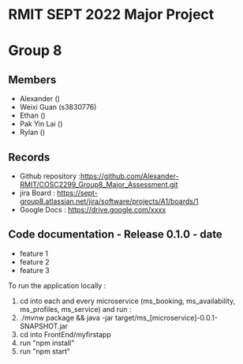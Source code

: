 # RMIT SEPT 2022 Major Project

# Group 8

## Members
* Alexander ()
* Weixi Guan (s3830776)
* Ethan ()
* Pak Yin Lai ()
* Rylan ()

## Records

* Github repository :https://github.com/Alexander-RMIT/COSC2299_Group8_Major_Assessment.git
* jira Board : https://sept-group8.atlassian.net/jira/software/projects/A1/boards/1
* Google Docs : https://drive.google.com/xxxx

	
## Code documentation - Release 0.1.0 - date
* feature 1
* feature 2
* feature 3
  

To run the application locally : 
1) cd into each and every microservice (ms_booking, ms_availability, ms_profiles, ms_service) and run :
2) ./mvnw package && java -jar target/ms_[microservice]-0.0.1-SNAPSHOT.jar
3) cd into FrontEnd/myfirstapp
4) run "npm install"
5) run "npm start"



